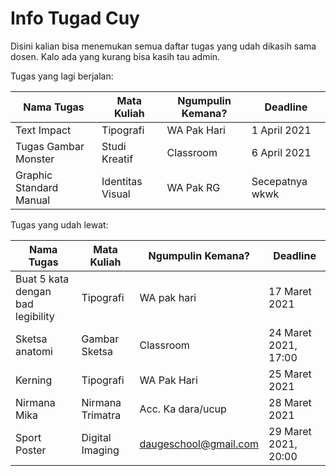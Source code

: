 # Info Tugad Cuy
Disini kalian bisa menemukan semua daftar tugas yang udah dikasih sama dosen. Kalo ada yang kurang bisa kasih tau admin.

Tugas yang lagi berjalan:

| Nama Tugas              | Mata Kuliah      | Ngumpulin Kemana? | Deadline        |
| ----------------------- | ---------------- | ----------------- | --------------- |
| Text Impact             | Tipografi        | WA Pak Hari       | 1 April 2021    |
| Tugas Gambar Monster    | Studi Kreatif    | Classroom         | 6 April 2021    |
| Graphic Standard Manual | Identitas Visual | WA Pak RG         | Secepatnya wkwk |

Tugas yang udah lewat:

| Nama Tugas                        | Mata Kuliah      | Ngumpulin Kemana?     | Deadline             |
| --------------------------------- | ---------------- | --------------------- | -------------------- |
| Buat 5 kata dengan bad legibility | Tipografi        | WA pak hari           | 17 Maret 2021        |
| Sketsa anatomi                    | Gambar Sketsa    | Classroom             | 24 Maret 2021, 17:00 |
| Kerning                           | Tipografi        | WA Pak Hari           | 25 Maret 2021        |
| Nirmana Mika                      | Nirmana Trimatra | Acc. Ka dara/ucup     | 28 Maret 2021        |
| Sport Poster                      | Digital Imaging  | daugeschool@gmail.com | 29 Maret 2021, 20:00 |

